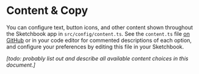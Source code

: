 # Content & Copy

You can configure text, button icons, and other content shown throughout the Sketchbook app in `src/config/content.ts`. See the `content.ts` file [on GitHub](https://github.com/flatpickles/sketchbook/blob/main/src/config/content.ts) or in your code editor for commented descriptions of each option, and configure your preferences by editing this file in your Sketchbook.

_[todo: probably list out and describe all available content choices in this document.]_
